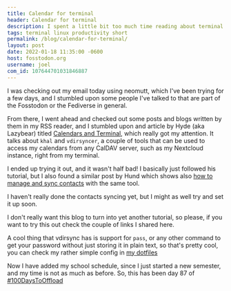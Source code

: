 ```yaml
---
title: Calendar for terminal
header: Calendar for terminal
description: I spent a little bit too much time reading about terminal tools in my RSS reader, so I guess the calendar was next
tags: terminal linux productivity short
permalink: /blog/calendar-for-terminal/
layout: post
date: 2022-01-18 11:35:00 -0600
host: fosstodon.org
username: joel
com_id: 107644701031846887
---
```


I was checking out my email today using neomutt, which I've been trying for a few days, and I stumbled upon some people I've talked to that are part of the Fosstodon or the Fediverse in general.

From there, I went ahead and checked out some posts and blogs written by them in my RSS reader, and I stumbled upon and article by Hyde (aka Lazybear) titled [Calendars and Terminal](https://lazybear.io/posts/calendars-and-terminals/), which really got my attention. It talks about `khal` and `vdirsyncer`, a couple of tools that can be used to access my calendars from any CalDAV server, such as my Nextcloud instance, right from my terminal.

I ended up trying it out, and it wasn't half bad! I basically just followed his tutorial, but I also found a similar post by Hund which shows also [how to manage and sync contacts](https://hund.tty1.se/2020/08/12/how-to-sync-and-manage-your-caldav-and-carddav-via-the-terminal.html) with the same tool.

I haven't really done the contacts syncing yet, but I might as well try and set it up soon.

I don't really want this blog to turn into yet another tutorial, so please, if you want to try this out check the couple of links I shared here.

A cool thing that vdirsync has is support for `pass`, or any other command to get your password without just storing it in plain text, so that's pretty cool, you can check my rather simple config in [my dotfiles](https://tildegit.org/chrono/dotfiles)

Now I have added my school schedule, since I just started a new semester, and my time is not as much as before. So, this has been day 87 of [#100DaysToOffload](https://100daystooffload.com)

